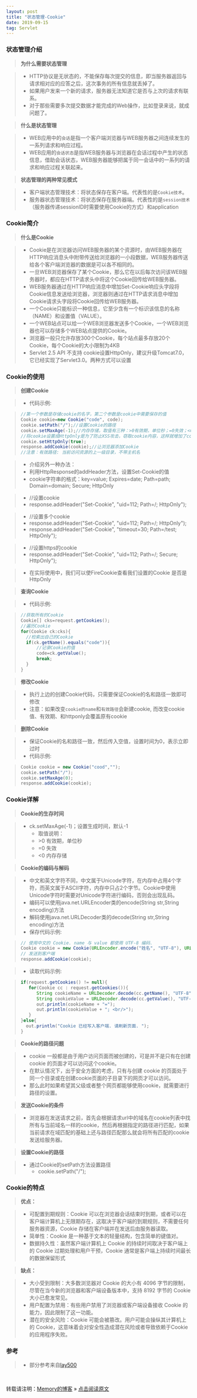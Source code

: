 ```yaml
---
layout: post
title: "状态管理-Cookie"
date: 2019-09-15
tag: Servlet
---
```

### 状态管理介绍

> **为什么需要状态管理**

> * HTTP协议是无状态的，不能保存每次提交的信息，即当服务器返回与请求相对应的应答之后，这次事务的所有信息就丢掉了。 
> * 如果用户发来一个新的请求，服务器无法知道它是否与上次的请求有联系。 
> * 对于那些需要多次提交数据才能完成的Web操作，比如登录来说，就成问题了。

> **什么是状态管理**

> * WEB应用中的`会话`是指一个客户端浏览器与WEB服务器之间连续发生的一系列请求和响应过程。
> * WEB应用的`会话状态`是指WEB服务器与浏览器在会话过程中产生的状态信息，借助会话状态，WEB服务器能够把属于同一会话中的一系列的请求和响应过程关联起来。

> **状态管理的两种常见模式**

> * 客户端状态管理技术：将状态保存在客户端。代表性的是`Cookie技术`。
> * 服务器状态管理技术：将状态保存在服务器端。代表性的是`session技术`（服务器传递sessionID时需要使用Cookie的方式）和application

### Cookie简介

> **什么是Cookie**

> * Cookie是在浏览器访问WEB服务器的某个资源时，由WEB服务器在HTTP响应消息头中附带传送给浏览器的一小段数据，WEB服务器传送给各个客户端浏览器的数据是可以各不相同的。
> * 一旦WEB浏览器保存了某个Cookie，那么它在以后每次访问该WEB服务器时，都应在HTTP请求头中将这个Cookie回传给WEB服务器。
> * WEB服务器通过在HTTP响应消息中增加Set-Cookie响应头字段将Cookie信息发送给浏览器，浏览器则通过在HTTP请求消息中增加Cookie请求头字段将Cookie回传给WEB服务器。
> * 一个Cookie只能标识一种信息，它至少含有一个标识该信息的名称（NAME）和设置值（VALUE）。
> * 一个WEB站点可以给一个WEB浏览器发送多个Cookie，一个WEB浏览器也可以存储多个WEB站点提供的Cookie。
> * 浏览器一般只允许存放300个Cookie，每个站点最多存放20个Cookie，每个Cookie的大小限制为4KB
> * Servlet 2.5 API 不支持 cookie设置HttpOnly，建议升级Tomcat7.0，它已经实现了Servlet3.0。两种方式可以设置

### Cookie的使用

> **创建Cookie**

> * 代码示例:

>```java
>//第一个参数是存储cookie的名字，第二个参数是cookie中需要保存的值
>Cookie cookie=new Cookie("code", code);
>cookie.setPath("/");//设置Cookie的路径
>cookie.setMaxAge(-1);//内存存储，取值有三种：>0有效期，单位秒；=0失效；<0内存存储,默认-1
>//将cookie设置成HttpOnly是为了防止XSS攻击，窃取cookie内容，这样就增加了cookie的安全性，即便是这样，也不要将重要信息存入cookie。
>cookie.setHttpOnly(true);
>response.addCookie(cookie);//让浏览器添加Cookie
>//注意：有效路径: 当前访问资源的上一级目录，不带主机名
>```

> * 介绍另外一种办法：
> * 利用HttpResponse的addHeader方法，设置Set-Cookie的值
> * cookie字符串的格式：key=value; Expires=date; Path=path; Domain=domain; Secure; HttpOnly

> * //设置cookie
> * response.addHeader("Set-Cookie", "uid=112; Path=/; HttpOnly");

> * //设置多个cookie
> * response.addHeader("Set-Cookie", "uid=112; Path=/; HttpOnly");
> * response.addHeader("Set-Cookie", "timeout=30; Path=/test; HttpOnly");

> * //设置https的cookie
> * response.addHeader("Set-Cookie", "uid=112; Path=/; Secure; HttpOnly");

> * 在实际使用中，我们可以使FireCookie查看我们设置的Cookie 是否是HttpOnly

> **查询Cookie**

> * 代码示例:

>```java
>//获取所有的Cookie
>Cookie[] cks=request.getCookies();
>//遍历Cookie
>for(Cookie ck:cks){
>   //检索出自己的Cookie
>	if(ck.getName().equals("code")){
>       //记录Cookie的值
>	    code=ck.getValue();
>	    break;
>	}
>}
>```

> **修改Cookie**

> * 执行上边的创建Cookie代码，只需要保证Cookie的名和路径一致即可修改
> * 注意：如果改变`cookie的name`和`有效路径`会新建cookie, 而改变cookie值、有效期、和httponly会覆盖原有cookie

> **删除Cookie**

> * 保证Cookie的名和路径一致，然后传入空值，设置时间为0，表示立即过时
> * 代码示例:

>```java
>Cookie cookie = new Cookie("cood","");
>cookie.setPath("/");
>cookie.setMaxAge(0);
>response.addCookie(cookie);
>```

### Cookie详解

> **Cookie的生存时间**

> * ck.setMaxAge(-1)；设置生成时间，默认-1
>   - 取值说明：
>   - \>0 有效期，单位秒
>   - =0 失效
>   - <0 内存存储

> **Cookie的编码与解码**

> * 中文和英文字符不同，中文属于Unicode字符，在内存中占用4个字符，而英文属于ASCII字符，内存中只占2个字节。Cookie中使用Unicode字符时需要对Unicode字符进行编码，否则会出现乱码。
> * 编码可以使用java.net.URLEncoder类的encode(String str,String encoding)方法
> * 解码使用java.net.URLDecoder类的decode(String str,String encoding)方法
> * 保存代码示例:

>```java
>// 使用中文的 Cookie. name 与 value 都使用 UTF-8 编码. 
>Cookie cookie = new Cookie(URLEncoder.encode("姓名", "UTF-8"), URLEncoder.encode("老邢", "UTF-8"));
>// 发送到客户端   
>response.addCookie(cookie);
>```

> * 读取代码示例:

>```java
>if(request.getCookies() != null){
>    for(Cookie cc : request.getCookies()){
>       String cookieName = URLDecoder.decode(cc.getName(), "UTF-8");
>       String cookieValue = URLDecoder.decode(cc.getValue(), "UTF-8");
>       out.println(cookieName + "=");
>       out.println(cookieValue + "; <br/>");
>    }
>}else{
>   out.println("Cookie 已经写入客户端. 请刷新页面. ");
>}
>```

> **Cookie的路径问题**

> * cookie 一般都是由于用户访问页面而被创建的，可是并不是只有在创建 cookie 的页面才可以访问这个cookie。
> * 在默认情况下，出于安全方面的考虑，只有与创建 cookie 的页面处于同一个目录或在创建cookie页面的子目录下的网页才可以访问。
> * 那么此时如果希望其父级或者整个网页都能够使用cookie，就需要进行路径的设置。

> **发送Cookie的条件**

> * 浏览器在发送请求之前，首先会根据请求url中的域名在cookie列表中找所有与当前域名一样的cookie，然后再根据指定的路径进行匹配，如果当前请求在域匹配的基础上还与路径匹配那么就会将所有匹配的cookie发送给服务器。

> **设置Cookie的路径**

> * 通过Cookie的setPath方法设置路径
>   - cookie.setPath("/");

### Cookie的特点

> **优点：**

> * 可配置到期规则：Cookie 可以在浏览器会话结束时到期，或者可以在客户端计算机上无限期存在，这取决于客户端的到期规则，不需要任何服务器资源，Cookie 存储在客户端并在发送后由服务器读取。
> * 简单性：Cookie 是一种基于文本的轻量结构，包含简单的键值对。
> * 数据持久性：虽然客户端计算机上 Cookie 的持续时间取决于客户端上的 Cookie 过期处理和用户干预，Cookie 通常是客户端上持续时间最长的数据保留形式

> **缺点：**

> * 大小受到限制：大多数浏览器对 Cookie 的大小有 4096 字节的限制，尽管在当今新的浏览器和客户端设备版本中，支持 8192 字节的 Cookie 大小已愈发常见。
> * 用户配置为禁用：有些用户禁用了浏览器或客户端设备接收 Cookie 的能力，因此限制了这一功能。
> * 潜在的安全风险：Cookie 可能会被篡改。用户可能会操纵其计算机上的 Cookie，这意味着会对安全性造成潜在风险或者导致依赖于Cookie 的应用程序失败。

### 参考

> * 部分参考来自[lay500](https://blog.csdn.net/czh500/article/details/80220578)

<br>
    
转载请注明：[Memory的博客](https://www.shendonghai.com) » [点击阅读原文](https://www.shendonghai.com/2019/09/Cookie/) 